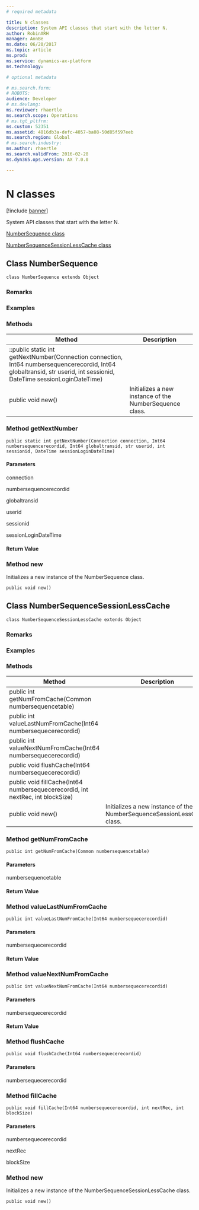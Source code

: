 ```yaml
---
# required metadata

title: N classes
description: System API classes that start with the letter N.
author: RobinARH
manager: AnnBe
ms.date: 06/20/2017
ms.topic: article
ms.prod: 
ms.service: dynamics-ax-platform
ms.technology: 

# optional metadata

# ms.search.form: 
# ROBOTS: 
audience: Developer
# ms.devlang: 
ms.reviewer: rhaertle
ms.search.scope: Operations
# ms.tgt_pltfrm: 
ms.custom: 52351
ms.assetid: 4816db3a-defc-4057-ba08-50d85f597eeb
ms.search.region: Global
# ms.search.industry: 
ms.author: rhaertle
ms.search.validFrom: 2016-02-28
ms.dyn365.ops.version: AX 7.0.0

---
```


# N classes

[!include [banner](../includes/banner.md)]

System API classes that start with the letter N.

[NumberSequence class](system-classes/NumberSequence-class.md)

[NumberSequenceSessionLessCache class](system-classes/NumberSequenceSessionLessCache-class.md)



Class NumberSequence
--------------------

    class NumberSequence extends Object

### Remarks

### Examples

### Methods

| Method                                                                                                                                                                | Description                                             |
|-----------------------------------------------------------------------------------------------------------------------------------------------------------------------|---------------------------------------------------------|
| ::public static int getNextNumber(Connection connection, Int64 numbersequencerecordid, Int64 globaltransid, str userid, int sessionid, DateTime sessionLoginDateTime) |                                                         |
| public void new()                                                                                                                                                     | Initializes a new instance of the NumberSequence class. |

### Method getNextNumber

    public static int getNextNumber(Connection connection, Int64 numbersequencerecordid, Int64 globaltransid, str userid, int sessionid, DateTime sessionLoginDateTime)

#### Parameters

connection  

<!-- -->

numbersequencerecordid  

<!-- -->

globaltransid  

<!-- -->

userid  

<!-- -->

sessionid  

<!-- -->

sessionLoginDateTime  

#### Return Value

### Method new

Initializes a new instance of the NumberSequence class.

    public void new()

## Class NumberSequenceSessionLessCache
    class NumberSequenceSessionLessCache extends Object

### Remarks

### Examples

### Methods

| Method                                                                         | Description                                                             |
|--------------------------------------------------------------------------------|-------------------------------------------------------------------------|
| public int getNumFromCache(Common numbersequencetable)                         |                                                                         |
| public int valueLastNumFromCache(Int64 numbersequecerecordid)                  |                                                                         |
| public int valueNextNumFromCache(Int64 numbersequecerecordid)                  |                                                                         |
| public void flushCache(Int64 numbersequecerecordid)                            |                                                                         |
| public void fillCache(Int64 numbersequecerecordid, int nextRec, int blockSize) |                                                                         |
| public void new()                                                              | Initializes a new instance of the NumberSequenceSessionLessCache class. |

### Method getNumFromCache

    public int getNumFromCache(Common numbersequencetable)

#### Parameters

numbersequencetable  

#### Return Value

### Method valueLastNumFromCache

    public int valueLastNumFromCache(Int64 numbersequecerecordid)

#### Parameters

numbersequecerecordid  

#### Return Value

### Method valueNextNumFromCache

    public int valueNextNumFromCache(Int64 numbersequecerecordid)

#### Parameters

numbersequecerecordid  

#### Return Value

### Method flushCache

    public void flushCache(Int64 numbersequecerecordid)

#### Parameters

numbersequecerecordid  

### Method fillCache

    public void fillCache(Int64 numbersequecerecordid, int nextRec, int blockSize)

#### Parameters

numbersequecerecordid  

<!-- -->

nextRec  

<!-- -->

blockSize  

### Method new

Initializes a new instance of the NumberSequenceSessionLessCache class.

    public void new()



